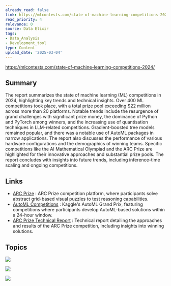 ```yaml
---
already_read: false
link: https://mlcontests.com/state-of-machine-learning-competitions-2024/
read_priority: 4
relevance: 0
source: Data Elixir
tags:
- Data_Analysis
- Development_tool
type: Content
upload_date: '2025-03-04'
---
```


https://mlcontests.com/state-of-machine-learning-competitions-2024/
## Summary

The report summarizes the state of machine learning (ML) competitions in 2024, highlighting key trends and technical insights. Over 400 ML competitions took place, with a total prize pool exceeding $22 million across more than 20 platforms. Notable trends include the resurgence of grand challenges with significant prize money, the dominance of Python and PyTorch among winners, and the increasing use of quantisation techniques in LLM-related competitions. Gradient-boosted tree models remained popular, and there was a notable use of AutoML packages in narrow applications. The report also discusses the performance of various hardware configurations and the demographics of winning teams. Specific competitions like the AI Mathematical Olympiad and the ARC Prize are highlighted for their innovative approaches and substantial prize pools. The report concludes with insights into future trends, including inference-time scaling and ongoing competitions.
## Links

- [ARC Prize](https://arcprize.org/play?task=1caeab9d) : ARC Prize competition platform, where participants solve abstract grid-based visual puzzles to test reasoning capabilities.
- [AutoML Competitions](https://www.kaggle.com/automl-grand-prix?ref=mlcontests) : Kaggle's AutoML Grand Prix, featuring competitions where participants develop AutoML-based solutions within a 24-hour window.
- [ARC Prize Technical Report](https://arxiv.org/abs/2412.13663) : Technical report detailing the approaches and results of the ARC Prize competition, including insights into winning solutions.

## Topics

![](topics/Concept/Quantization)

![](topics/Concept/AutoML)

![](topics/Concept/Inference%20time%20scaling)